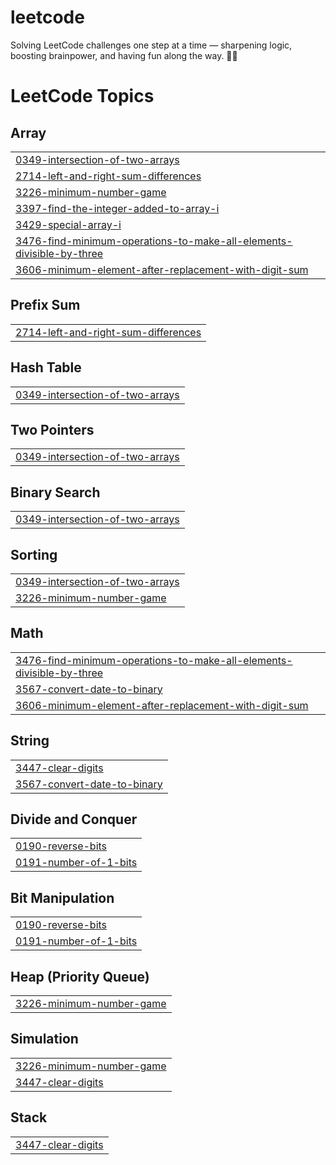 # leetcode
Solving LeetCode challenges one step at a time — sharpening logic, boosting brainpower, and having fun along the way. 🚀🧠

<!---LeetCode Topics Start-->
# LeetCode Topics
## Array
|  |
| ------- |
| [0349-intersection-of-two-arrays](https://github.com/NaveenThomas22/leetcode/tree/master/0349-intersection-of-two-arrays) |
| [2714-left-and-right-sum-differences](https://github.com/NaveenThomas22/leetcode/tree/master/2714-left-and-right-sum-differences) |
| [3226-minimum-number-game](https://github.com/NaveenThomas22/leetcode/tree/master/3226-minimum-number-game) |
| [3397-find-the-integer-added-to-array-i](https://github.com/NaveenThomas22/leetcode/tree/master/3397-find-the-integer-added-to-array-i) |
| [3429-special-array-i](https://github.com/NaveenThomas22/leetcode/tree/master/3429-special-array-i) |
| [3476-find-minimum-operations-to-make-all-elements-divisible-by-three](https://github.com/NaveenThomas22/leetcode/tree/master/3476-find-minimum-operations-to-make-all-elements-divisible-by-three) |
| [3606-minimum-element-after-replacement-with-digit-sum](https://github.com/NaveenThomas22/leetcode/tree/master/3606-minimum-element-after-replacement-with-digit-sum) |
## Prefix Sum
|  |
| ------- |
| [2714-left-and-right-sum-differences](https://github.com/NaveenThomas22/leetcode/tree/master/2714-left-and-right-sum-differences) |
## Hash Table
|  |
| ------- |
| [0349-intersection-of-two-arrays](https://github.com/NaveenThomas22/leetcode/tree/master/0349-intersection-of-two-arrays) |
## Two Pointers
|  |
| ------- |
| [0349-intersection-of-two-arrays](https://github.com/NaveenThomas22/leetcode/tree/master/0349-intersection-of-two-arrays) |
## Binary Search
|  |
| ------- |
| [0349-intersection-of-two-arrays](https://github.com/NaveenThomas22/leetcode/tree/master/0349-intersection-of-two-arrays) |
## Sorting
|  |
| ------- |
| [0349-intersection-of-two-arrays](https://github.com/NaveenThomas22/leetcode/tree/master/0349-intersection-of-two-arrays) |
| [3226-minimum-number-game](https://github.com/NaveenThomas22/leetcode/tree/master/3226-minimum-number-game) |
## Math
|  |
| ------- |
| [3476-find-minimum-operations-to-make-all-elements-divisible-by-three](https://github.com/NaveenThomas22/leetcode/tree/master/3476-find-minimum-operations-to-make-all-elements-divisible-by-three) |
| [3567-convert-date-to-binary](https://github.com/NaveenThomas22/leetcode/tree/master/3567-convert-date-to-binary) |
| [3606-minimum-element-after-replacement-with-digit-sum](https://github.com/NaveenThomas22/leetcode/tree/master/3606-minimum-element-after-replacement-with-digit-sum) |
## String
|  |
| ------- |
| [3447-clear-digits](https://github.com/NaveenThomas22/leetcode/tree/master/3447-clear-digits) |
| [3567-convert-date-to-binary](https://github.com/NaveenThomas22/leetcode/tree/master/3567-convert-date-to-binary) |
## Divide and Conquer
|  |
| ------- |
| [0190-reverse-bits](https://github.com/NaveenThomas22/leetcode/tree/master/0190-reverse-bits) |
| [0191-number-of-1-bits](https://github.com/NaveenThomas22/leetcode/tree/master/0191-number-of-1-bits) |
## Bit Manipulation
|  |
| ------- |
| [0190-reverse-bits](https://github.com/NaveenThomas22/leetcode/tree/master/0190-reverse-bits) |
| [0191-number-of-1-bits](https://github.com/NaveenThomas22/leetcode/tree/master/0191-number-of-1-bits) |
## Heap (Priority Queue)
|  |
| ------- |
| [3226-minimum-number-game](https://github.com/NaveenThomas22/leetcode/tree/master/3226-minimum-number-game) |
## Simulation
|  |
| ------- |
| [3226-minimum-number-game](https://github.com/NaveenThomas22/leetcode/tree/master/3226-minimum-number-game) |
| [3447-clear-digits](https://github.com/NaveenThomas22/leetcode/tree/master/3447-clear-digits) |
## Stack
|  |
| ------- |
| [3447-clear-digits](https://github.com/NaveenThomas22/leetcode/tree/master/3447-clear-digits) |
<!---LeetCode Topics End-->